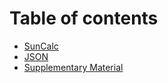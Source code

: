 # Table of contents

* [SunCalc](README.md)
* [JSON](json.md)
* [Supplementary Material](supplementary-material.md)
